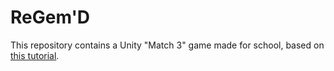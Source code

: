 # ReGem'D

This repository contains a Unity "Match 3" game made for school, based on [this tutorial](https://www.raywenderlich.com/673-how-to-make-a-match-3-game-in-unity).